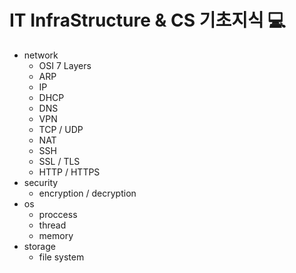 IT InfraStructure & CS 기초지식 💻
==============================
* network
    * OSI 7 Layers
    * ARP
    * IP
    * DHCP
    * DNS
    * VPN
    * TCP / UDP
    * NAT
    * SSH
    * SSL / TLS
    * HTTP / HTTPS
* security
    * encryption / decryption
* os
    * proccess
    * thread
    * memory
* storage
    * file system
